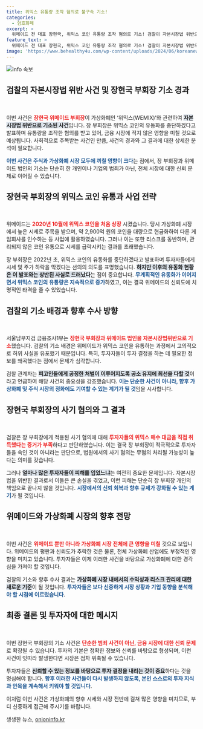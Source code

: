 ```yaml
---
title: 위믹스 유통량 조작 혐의로 불구속 기소!
categories:
  - 암호화폐
excerpt: >
  위메이드 전 대표 장현국, 위믹스 코인 유통량 조작 혐의로 기소! 검찰이 자본시장법 위반으로 불구속 처분했지만, 사기죄는 혐의 없음. 투자자들의 분노가 커지고 있는 상황, 그 배경은 무엇일까? 클릭하고 자세히 알아보세요!
feature_text: >
  위메이드 전 대표 장현국, 위믹스 코인 유통량 조작 혐의로 기소! 검찰이 자본시장법 위반으로 불구속 처분했지만, 사기죄는 혐의 없음. 투자자들의 분노가 커지고 있는 상황, 그 배경은 무엇일까? 클릭하고 자세히 알아보세요!
image: 'https://www.behealthy4u.com/wp-content/uploads/2024/06/koreanews.jpg'
---
```


<p><img src="https://www.behealthy4u.com/wp-content/uploads/2024/06/koreanews.jpg" alt="info 속보" /></p>

<h2 data-ke-size="size26">검찰의 자본시장법 위반 사건 및 장현국 부회장 기소 경과</h2>

<p data-ke-size="size16">&nbsp;</p>

<p>이번 사건은 <b><span style="color: #ee2323;">장현국 위메이드 부회장</span></b>이 가상화폐인 ‘위믹스(WEMIX)’와 관련하여 <b><span style="background-color: #21538527;">자본시장법 위반으로 기소된 사건</span></b>입니다. 장 부회장은 위믹스 코인의 유동화를 중단하겠다고 발표하며 유통량을 조작한 혐의를 받고 있어, 금융 시장에 적지 않은 영향을 미칠 것으로 예상됩니다. 사회적으로 주목받는 사건인 만큼, 사건의 경과와 그 결과에 대한 상세한 분석이 필요합니다. </p>

<p><b><span style="color: #1a5490;">이번 사건은 주식과 가상화폐 시장 모두에 끼칠 영향이 크다</span></b>는 점에서, 장 부회장과 위메이드 법인의 기소는 단순히 한 개인이나 기업의 범죄가 아닌, 전체 시장에 대한 신뢰 문제로 이어질 수 있습니다.</p>

<h2 data-ke-size="size26">장현국 부회장의 위믹스 코인 유통과 사업 전략</h2>

<p data-ke-size="size16">&nbsp;</p>

<p>위메이드는 <b><span style="color: #ee2323;">2020년 10월에 위믹스 코인을 처음 상장</span></b> 시켰습니다. 당시 가상화폐 시장에서 높은 시세로 주목을 받으며, 약 2,900억 원의 코인을 대량으로 현금화하여 다른 게임회사를 인수하는 등 사업에 활용하였습니다. 그러나 이는 또한 리스크를 동반하며, 관리되지 않은 코인 유통으로 시세를 급락시키는 결과를 초래했습니다.</p>

<p>장 부회장은 2022년 초, 위믹스 코인의 유동화를 중단하겠다고 발표하며 투자자들에게 시세 및 주가 하락을 막겠다는 선의의 의도를 표명했습니다. <b><span style="background-color: #21538527;">하지만 이후의 유동화 현황은 이 발표와는 상반된 사실로 드러났다</span></b>는 점이 중요합니다. <b><span style="color: #1a5490;">무계획적인 유동화가 이어지면서 위믹스 코인의 유통량은 지속적으로 증가</span></b>하였고, 이는 결국 위메이드의 신뢰도에 치명적인 타격을 줄 수 있었습니다.</p>

<h2 data-ke-size="size26">검찰의 기소 배경과 향후 수사 방향</h2>

<p data-ke-size="size16">&nbsp;</p>

<p>서울남부지검 금융조사1부는 <b><span style="color: #ee2323;">장현국 부회장과 위메이드 법인을 자본시장법위반으로 기소</span></b>했습니다. 검찰의 기소 배경은 위메이드가 위믹스 코인을 유통하는 과정에서 고의적으로 허위 사실을 유포했기 때문입니다. 특히, 투자자들이 투자 결정을 하는 데 필요한 정보를 왜곡했다는 점에서 문제가 심각합니다.</p>

<p>검찰 관계자는 <b><span style="background-color: #21538527;">피고인들에게 공정한 처벌이 이루어지도록 공소 유지에 최선을 다할 것</span></b>이라고 언급하여 해당 사건의 중요성을 강조했습니다. <b><span style="color: #1a5490;">이는 단순한 사건이 아니라, 향후 가상화폐 및 주식 시장의 정화에도 기여할 수 있는 계기가 될 것</span></b>임을 시사합니다.</p>

<h2 data-ke-size="size26">장현국 부회장의 사기 혐의와 그 결과</h2>

<p data-ke-size="size16">&nbsp;</p>

<p>검찰은 장 부회장에게 적용된 사기 혐의에 대해 <b><span style="color: #ee2323;">투자자들의 위믹스 매수 대금을 직접 취득했다는 증거가 부족</span></b>하다고 판단하였습니다. 이는 결국 장 부회장이 적극적으로 투자자들을 속인 것이 아니라는 판단으로, 법원에서의 사기 혐의는 무혐의 처리될 가능성이 높다는 의미를 갖습니다.</p>

<p>그러나 <b><span style="background-color: #21538527;">얼마나 많은 투자자들이 피해를 입었느냐</span></b>는 여전히 중요한 문제입니다. 자본시장법을 위반한 결과로서 이들은 큰 손실을 겪었고, 이런 피해는 단순히 장 부회장 개인의 책임으로 끝나지 않을 것입니다. <b><span style="color: #1a5490;">시장에서의 신뢰 회복과 향후 규제가 강화될 수 있는 계기</span></b>가 될 것입니다.</p>

<h2 data-ke-size="size26">위메이드와 가상화폐 시장의 향후 전망</h2>

<p data-ke-size="size16">&nbsp;</p>

<p>이번 사건은 <b><span style="color: #ee2323;">위메이드 뿐만 아니라 가상화폐 시장 전체에 큰 영향을 미칠</span></b> 것으로 보입니다. 위메이드의 평판과 신뢰도가 추락한 것은 물론, 전체 가상화폐 산업에도 부정적인 영향을 미치고 있습니다. 투자자들은 이제 이러한 사건을 바탕으로 가상화폐에 대한 경각심을 가져야 할 것입니다.</p>

<p>검찰의 기소와 향후 수사 결과는 <b><span style="background-color: #21538527;">가상화폐 시장 내에서의 수익성과 리스크 관리에 대한 새로운 기준</span></b>이 될 것입니다. <b><span style="color: #1a5490;">투자자들은 보다 신중하게 시장 상황과 기업 동향을 분석해야 할 시점에 이르렀습니다</span></b>.</p>

<h2 data-ke-size="size26">최종 결론 및 투자자에 대한 메시지</h2>

<p data-ke-size="size16">&nbsp;</p>

<p>이번 장현국 부회장의 기소 사건은 <b><span style="color: #ee2323;">단순한 범죄 사건이 아닌, 금융 시장에 대한 신뢰 문제</span></b>로 확장될 수 있습니다. 투자의 기본은 정확한 정보와 신뢰를 바탕으로 형성되며, 이런 사건이 잇따라 발생한다면 시장은 점차 위축될 수 있습니다. </p>

<p>투자자들은 <b><span style="background-color: #21538527;">신뢰할 수 있는 정보를 바탕으로 투자 결정을 내리는 것이 중요</span></b>하다는 것을 명심해야 합니다. <b><span style="color: #1a5490;">향후 이러한 사건들이 다시 발생하지 않도록, 본인 스스로의 투자 지식과 안목을 계속해서 키워야 할 것입니다</span></b>. </p>

<p>이처럼 이번 사건은 가상화폐의 향후 시세와 시장 전반에 걸쳐 많은 영향을 미치므로, 부디 신중하게 접근해 주시기를 바랍니다.</p>
생생한 뉴스, <a href="https://onioninfo.kr" rel="dofollow">onioninfo.kr</a>


